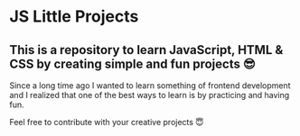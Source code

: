 # JS Little Projects

## This is a repository to learn JavaScript, HTML & CSS by creating simple and fun projects 😎

Since a long time ago I wanted to learn something of frontend development and I realized that one of the best ways to learn is by practicing and having fun.

Feel free to contribute with your creative projects 😇 
